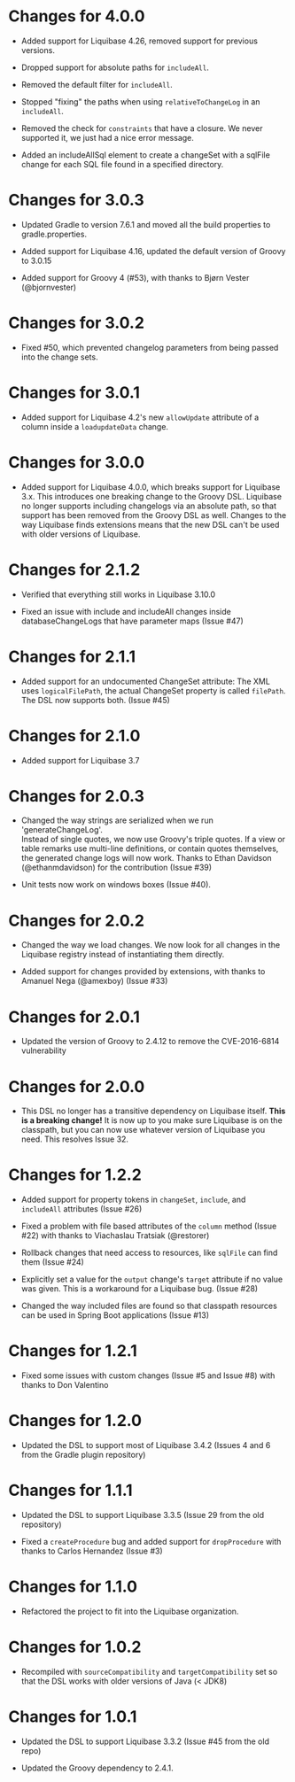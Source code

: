 Changes for 4.0.0
=================

- Added support for Liquibase 4.26, removed support for previous versions.

- Dropped support for absolute paths for `includeAll`.

- Removed the default filter for `includeAll`.

- Stopped "fixing" the paths when using `relativeToChangeLog` in an `includeAll`.

- Removed the check for `constraints` that have a closure.  We never supported it, we just had a 
  nice error message.

- Added an includeAllSql element to create a changeSet with a sqlFile change for each SQL file
  found in a specified directory.

Changes for 3.0.3
=================
- Updated Gradle to version 7.6.1 and moved all the build properties to gradle.properties.

- Added support for Liquibase 4.16, updated the default version of Groovy to 3.0.15

- Added support for Groovy 4 (#53), with thanks to Bjørn Vester (@bjornvester)


Changes for 3.0.2
=================
- Fixed #50, which prevented changelog parameters from being passed into the 
  change sets.
   
Changes for 3.0.1
=================
- Added support for Liquibase 4.2's new `allowUpdate` attribute of a column
  inside a `loadupdateData` change.
  
Changes for 3.0.0
=================
- Added support for Liquibase 4.0.0, which breaks support for Liquibase 3.x.
  This introduces one breaking change to the Groovy DSL.  Liquibase no longer
  supports including changelogs via an absolute path, so that support has been
  removed from the Groovy DSL as well.  Changes to the way Liquibase finds 
  extensions means that the new DSL can't be used with older versions of 
  Liquibase. 
  
Changes for 2.1.2
=================
- Verified that everything still works in Liquibase 3.10.0

- Fixed an issue with include and includeAll changes inside databaseChangeLogs
  that have parameter maps (Issue #47)
  
Changes for 2.1.1
=================
- Added support for an undocumented ChangeSet attribute:  The XML uses
 `logicalFilePath`, the actual ChangeSet property is called `filePath`.  The 
 DSL now supports both. (Issue #45)
  
Changes for 2.1.0
=================
- Added support for Liquibase 3.7

Changes for 2.0.3
=================
- Changed the way strings are serialized when we run 'generateChangeLog'.  
  Instead of single quotes, we now use Groovy's triple quotes.  If a view or
  table remarks use multi-line definitions, or contain quotes themselves, the
  generated change logs will now work.  Thanks to Ethan Davidson
  (@ethanmdavidson) for the contribution (Issue #39)
  
- Unit tests now work on windows boxes (Issue #40).
   
Changes for 2.0.2
=================
- Changed the way we load changes.  We now look for all changes in the Liquibase
  registry instead of instantiating them directly.
  
- Added support for changes provided by extensions, with thanks to Amanuel Nega
  (@amexboy) (Issue #33)
  
Changes for 2.0.1
=================
- Updated the version of Groovy to 2.4.12 to remove the CVE-2016-6814
  vulnerability
  
Changes for 2.0.0
=================
- This DSL no longer has a transitive dependency on Liquibase itself.  **This is
  a breaking change!**  It is now up to you make sure Liquibase is on the 
  classpath, but you can now use whatever version of Liquibase you need. This
  resolves Issue 32.
  
Changes for 1.2.2
=================
- Added support for property tokens in `changeSet`, `include`, and `includeAll`
  attributes (Issue #26)
  
- Fixed a problem with file based attributes of the `column` method (Issue #22)
  with thanks to Viachaslau Tratsiak (@restorer)  
  
- Rollback changes that need access to resources, like `sqlFile` can find them
  (Issue #24)
 
- Explicitly set a value for the `output` change's `target` attribute if no
  value was given.  This is a workaround for a Liquibase bug. (Issue #28)
 
- Changed the way included files are found so that classpath resources can be
  used in Spring Boot applications (Issue #13)
   
Changes for 1.2.1
=================
- Fixed some issues with custom changes (Issue #5 and Issue #8) with thanks to 
  Don Valentino

Changes for 1.2.0
=================
- Updated the DSL to support most of Liquibase 3.4.2 (Issues 4 and 6 from the 
  Gradle plugin repository)

Changes for 1.1.1
=================
- Updated the DSL to support Liquibase 3.3.5 (Issue 29 from the old repository)

- Fixed a `createProcedure` bug and added support for `dropProcedure` with 
  thanks to Carlos Hernandez (Issue #3)

Changes for 1.1.0
=================
- Refactored the project to fit into the Liquibase organization.

Changes for 1.0.2
=================
- Recompiled with `sourceCompatibility` and `targetCompatibility` set so that
  the DSL works with older versions of Java (< JDK8)

Changes for 1.0.1
=================
- Updated the DSL to support Liquibase 3.3.2 (Issue #45 from the old repo)

- Updated the Groovy dependency to 2.4.1. 
